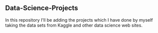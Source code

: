 ## Data-Science-Projects ##       
In this repository I'll be adding the projects which I have done by myself taking the data sets from Kaggle and other data science web sites.                              
  
